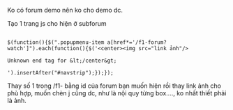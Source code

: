 Ko có forum demo nên ko cho demo dc.

Tạo 1 trang js cho hiện ở subforum

```

$(function(){$(".popupmenu-item a[href*='/f1-forum?watch']").each(function(){$('<center><img src="link ảnh"/>

Unknown end tag for &lt;/center&gt;

').insertAfter("#navstrip");});});
```


Thay số 1 trong /f1- bằng id của forum bạn muốn hiện rồi thay link ảnh cho phù hợp, muốn chèn j cũng dc, như là nội quy từng box...., ko nhất thiết phải là ảnh.